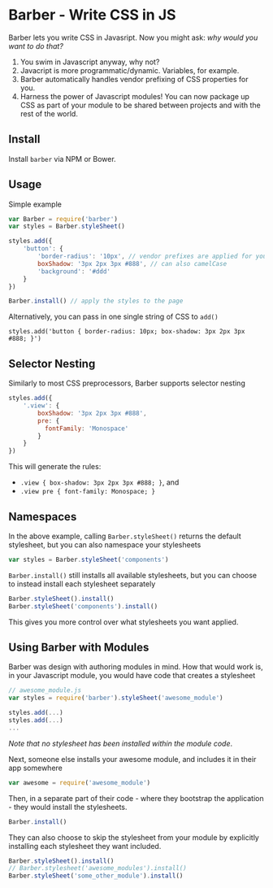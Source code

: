 Barber - Write CSS in JS
========================

Barber lets you write CSS in Javasript. Now you might ask: *why would you want to do that?*

1. You swim in Javascript anyway, why not?
2. Javacript is more programmatic/dynamic. Variables, for example.
3. Barber automatically handles vendor prefixing of CSS properties for you.
4. Harness the power of Javascript modules! You can now package up CSS as part of your module to be shared between projects and with the rest of the world.

## Install

Install `barber` via NPM or Bower.

## Usage

Simple example

```js
var Barber = require('barber')
var styles = Barber.styleSheet()

styles.add({
    'button': {
        'border-radius': '10px', // vendor prefixes are applied for you
        boxShadow: '3px 2px 3px #888', // can also camelCase
        'background': '#ddd'
    }
})

Barber.install() // apply the styles to the page
```

Alternatively, you can pass in one single string of CSS to `add()`

```
styles.add('button { border-radius: 10px; box-shadow: 3px 2px 3px #888; }')
```

## Selector Nesting

Similarly to most CSS preprocessors, Barber supports selector nesting

```js
styles.add({
    '.view': {
        boxShadow: '3px 2px 3px #888',
        pre: {
          fontFamily: 'Monospace'
        }
    }
})
```

This will generate the rules:

* `.view { box-shadow: 3px 2px 3px #888; }`, and
* `.view pre { font-family: Monospace; }`

## Namespaces

In the above example, calling `Barber.styleSheet()` returns the default stylesheet, but you can also namespace your stylesheets

```js
var styles = Barber.styleSheet('components')
```

`Barber.install()` still installs all available stylesheets, but you can choose to instead install each stylesheet separately

```js
Barber.styleSheet().install()
Barber.styleSheet('components').install()
```

This gives you more control over what stylesheets you want applied.

## Using Barber with Modules

Barber was design with authoring modules in mind. How that would work is, in your Javascript module, you would have code that creates a stylesheet

```js
// awesome_module.js
var styles = require('barber').styleSheet('awesome_module')

styles.add(...)
styles.add(...)
...
```

*Note that no stylesheet has been installed within the module code*.

Next, someone else installs your awesome module, and includes it in their app somewhere

```js
var awesome = require('awesome_module')
```

Then, in a separate part of their code - where they bootstrap the application - they would install the stylesheets.

```js
Barber.install()
```

They can also choose to skip the stylesheet from your module by explicitly installing each stylesheet they want included.

```js
Barber.styleSheet().install()
// Barber.stylesheet('awesome_modules').install()
Barber.styleSheet('some_other_module').install()
```